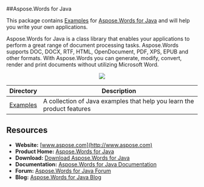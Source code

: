 ##Aspose.Words for Java

This package contains [Examples](https://github.com/asposewords/Aspose_Words_Java/tree/master/Examples) for [Aspose.Words for Java](http://www.aspose.com/java/word-component.aspx) and will help you write your own applications.

Aspose.Words for Java is a class library that enables your applications to perform a great range of document processing tasks. Aspose.Words supports DOC, DOCX, RTF, HTML, OpenDocument, PDF, XPS, EPUB and other formats. With Aspose.Words you can generate, modify, convert, render and print documents without utilizing Microsoft Word.

<p align="center">

  <a title="Download complete Aspose.Words for Java source code" href="https://github.com/asposewords/Aspose_Words_Java/archive/master.zip">
	<img src="https://raw.github.com/AsposeExamples/java-examples-dashboard/master/images/downloadZip-Button-Large.png" />
  </a>
</p>

Directory | Description
--------- | -----------
[Examples](https://github.com/asposewords/Aspose_Words_Java/tree/master/Examples)  | A collection of Java examples that help you learn the product features

## Resources

+ **Website:** [www.aspose.com](http://www.aspose.com)
+ **Product Home:** [Aspose.Words for Java](http://www.aspose.com/java/word-component.aspx)
+ **Download:** [Download Aspose.Words for Java](http://www.aspose.com/community/files/72/java-components/aspose.words-for-java/default.aspx)
+ **Documentation:** [Aspose.Words for Java Documentation](http://www.aspose.com/docs/display/wordsjava/Home)
+ **Forum:** [Aspose.Words for Java Forum](http://www.aspose.com/community/forums/aspose.words-product-family/75/showforum.aspx)
+ **Blog:** [Aspose.Words for Java Blog](http://www.aspose.com/blogs/aspose-products/aspose-words-product-family.html)
